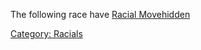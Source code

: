 The following race have [Racial
Movehidden](Racial_Movehidden "wikilink")

[Category: Racials](Category:_Racials "wikilink")

